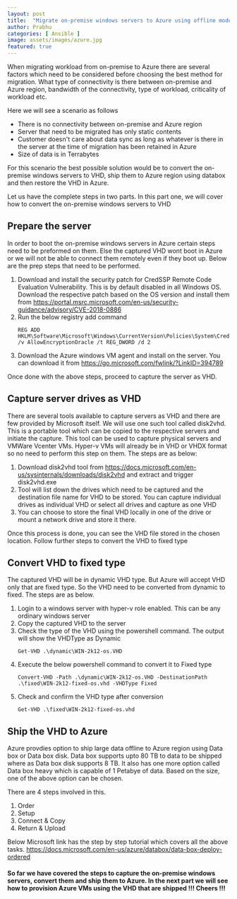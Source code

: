 ```yaml
---
layout: post
title:  "Migrate on-premise windows servers to Azure using offline mode - Part 1"
author: Prabhu
categories: [ Ansible ]
image: assets/images/azure.jpg
featured: true
---
```


When migrating workload from on-premise to Azure there are several factors which need to be considered before choosing the best method for migration. What type of connectivity is there between on-premise and Azure region, bandwidth of the connectivity, type of workload, criticality of workload etc.

Here we will see a scenario as follows
* There is no connectivity between on-premise and Azure region
* Server that need to be migrated has only static contents
* Customer doesn't care about data sync as long as whatever is there in the server at the time of migration has been retained in Azure
* Size of data is in Terrabytes

For this scenario the best possible solution would be to convert the on-premise windows servers to VHD, ship them to Azure region using databox and then restore the VHD in Azure.

Let us have the complete steps in two parts. In this part one, we will cover how to convert the on-premise windows servers to VHD

## Prepare the server

In order to boot the on-premise windows servers in Azure certain steps need to be preformed on them. Else the captured VHD wont boot in Azure or we will not be able to connect them remotely even if they boot up. Below are the prep steps that need to be performed.

1. Download and install the security patch for CredSSP Remote Code Evaluation Vulnerability. This is by default disabled in all Windows OS. Download the respective patch based on the OS version and install them from https://portal.msrc.microsoft.com/en-us/security-guidance/advisory/CVE-2018-0886
2. Run the below registry add command
   ```
   REG ADD HKLM\Software\Microsoft\Windows\CurrentVersion\Policies\System\CredSSP\Parameters\ /v AllowEncryptionOracle /t REG_DWORD /d 2
   ```
3. Download the Azure windows VM agent and install on the server. You can download it from https://go.microsoft.com/fwlink/?LinkID=394789

Once done with the above steps, proceed to capture the server as VHD.

## Capture server drives as VHD

There are several tools available to capture servers as VHD and there are few provided by Microsoft itself. We will use one such tool called disk2vhd. This is a portable tool which can be copied to the respective servers and initiate the capture. This tool can be used to capture physical servers and VMWare Vcenter VMs. Hyper-v VMs will already be in VHD or VHDX format so no need to perform this step on them.
The steps are as below: 

1. Download disk2vhd tool from https://docs.microsoft.com/en-us/sysinternals/downloads/disk2vhd and extract and trigger disk2vhd.exe
2. Tool will list down the drives which need to be captured and the destination file name for VHD to be stored. You can capture individual drives as individual VHD or select all drives and capture as one VHD
3. You can choose to store the final VHD locally in one of the drive or mount a network drive and store it there.

Once this process is done, you can see the VHD file stored in the chosen location. Follow further steps to convert the VHD to fixed type

## Convert VHD to fixed type

The captured VHD will be in dynamic VHD type. But Azure will accept VHD only that are fixed type. So the VHD need to be converted from dynamic to fixed. The steps are as below.

1. Login to a windows server with hyper-v role enabled. This can be any ordinary windows server
2. Copy the captured VHD to the server
3. Check the type of the VHD using the powershell command. The output will show the VHDType as Dynamic
   ```
   Get-VHD .\dynamic\WIN-2k12-os.VHD
   ```
4. Execute the below powershell command to convert it to Fixed type
   ```
   Convert-VHD -Path .\dynamic\WIN-2k12-os.VHD -DestinationPath .\fixed\WIN-2k12-fixed-os.vhd -VHDType Fixed
   ```
5. Check and confirm the VHD type after conversion
   ```
   Get-VHD .\fixed\WIN-2k12-fixed-os.vhd
   ```

## Ship the VHD to Azure

Azure provdies option to ship large data offline to Azure region using Data box or Data box disk. Data box supports upto 80 TB to data to be shipped where as Data box disk supports 8 TB. It also has one more option called Data box heavy which is capable of 1 Petabye of data. Based on the size, one of the above option can be chosen.

There are 4 steps involved in this.

1. Order
2. Setup
3. Connect & Copy
4. Return & Upload

Below Microsoft link has the step by step tutorial which covers all the above tasks.
https://docs.microsoft.com/en-us/azure/databox/data-box-deploy-ordered

#### So far we have covered the steps to capture the on-premise windows servers, convert them and ship them to Azure. In the next part we will see how to provision Azure VMs using the VHD that are shipped !!! Cheers !!!